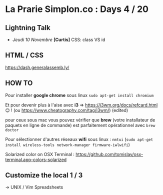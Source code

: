 # La Prarie Simplon.co : Days 4 / 20

## Lightning Talk

- _Jeudi 10 Novembre_ **[Curtis]** CSS: class VS id

## HTML / CSS

https://dash.generalassemb.ly/

## HOW TO

Pour installer **google chrome** sous linux `sudo apt-get install chromium`

Et pour devenir plus à l'aise avec **i3** => https://i3wm.org/docs/refcard.html :wink: ! (ou https://www.cheatography.com/tag/i3wm/) (edited)

pour ceux sous mac vous pouvez vérifier que **brew** (votre installateur de paquets en ligne de commande) est parfaitement opérationnel avec `brew doctor`

Pour sélectionner d'autres réseaux **wifi** sous linux : `nmtui` (`sudo apt-get install wireless-tools network-manager firmware-iwlwifi`)

Solarized color on OSX Terminal : https://github.com/tomislav/osx-terminal.app-colors-solarized

## Customize the local 1 / 3

-> UNIX / Vim Spreadsheets
